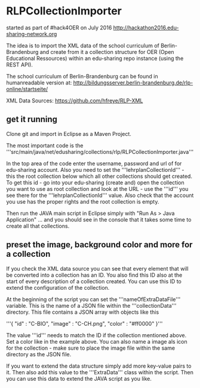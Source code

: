 # RLPCollectionImporter

started as part of #hack4OER on July 2016 http://hackathon2016.edu-sharing-network.org

The idea is to import the XML data of the school curriculum of Berlin-Brandenburg and create from it a collection structure for OER (Open Educational Ressources) within an edu-sharing repo instance (using the REST API).

The school curriculum of Berlin-Brandenburg can be found in humanreadable version at:
http://bildungsserver.berlin-brandenburg.de/rlp-online/startseite/

XML Data Sources: https://github.com/hfreye/RLP-XML


## get it running

Clone git and import in Eclipse as a Maven Project.

The most important code is the '''src/main/java/net/edusharing/collections/rlp/RLPCollectionImporter.java'''

In the top area of the code enter the username, password and url of for edu-sharing account. Also you need to set the '''lehrplanCollectionId''' - this the root collection below which all other collections should get created. To get this id - go into your edu-sharing (create and) open the collection you want to use as root collection and look at the URL - use the '''id''' you see there for the '''lehrplanCollectionId''' value. Also check that the account you use has the proper rights and the root collection is empty. 

Then run the JAVA main script in Eclipse simply with "Run As > Java Application" ... and you should see in the console that it takes some time to create all that collections.


## preset the image, background color and more for a collection 

If you check the XML data source you can see that every element that will be converted into a collection has an ID. You also find this ID also at the start of every description of a collection created. You can use this ID to extend the configuration of the collection.

At the beginning of the script you can set the '''nameOfExtraDataFile''' variable. This is the name of a JSON file within the '''collectionData''' directory. This file contains a JSON array with objects like this

'''{
		"id"	: "C-BIO",
		"image" : "C-CH.png",
		"color" : "#ff0000"
}'''

The value '''id''' needs to match the ID if the collection mentioned above. Set a color like in the example above. You can also name a image als icon for the collection - make sure to place the image file within the same directory as the JSON file.

If you want to extend the data structure simply add more key-value pairs to it. Then also add this value to the '''ExtraData''' class within the script. Then you can use this data to extend the JAVA script as you like.
